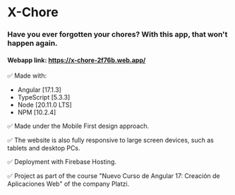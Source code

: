 # X-Chore

### Have you ever forgotten your chores? With this app, that won't happen again.

#### Webapp link: https://x-chore-2f76b.web.app/

✅ Made with:
- Angular [17.1.3]
- TypeScript [5.3.3]
- Node [20.11.0 LTS]
- NPM [10.2.4]

✅ Made under the Mobile First design approach.

✅ The website is also fully responsive to large screen devices, such as tablets and desktop PCs.

✅ Deployment with Firebase Hosting. 

✅ Project as part of the course "Nuevo Curso de Angular 17: Creación de Aplicaciones Web" of the company Platzi.
